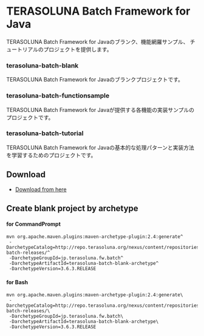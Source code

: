 # TERASOLUNA Batch Framework for Java

TERASOLUNA Batch Framework for Javaのブランク、機能網羅サンプル、
チュートリアルのプロジェクトを提供します。

### terasoluna-batch-blank
TERASOLUNA Batch Framework for Javaのブランクプロジェクトです。

### terasoluna-batch-functionsample
TERASOLUNA Batch Framework for Javaが提供する各機能の実装サンプルのプロジェクトです。

### terasoluna-batch-tutorial
TERASOLUNA Batch Framework for Javaの基本的な処理パターンと実装方法を学習するためのプロジェクトです。

## Download

* [Download from here](https://github.com/terasoluna-batch/terasoluna-sample/releases)

## Create blank project by archetype
#### for CommandPrompt

``` console
mvn org.apache.maven.plugins:maven-archetype-plugin:2.4:generate^
 -DarchetypeCatalog=http://repo.terasoluna.org/nexus/content/repositories/terasoluna-batch-releases/^
 -DarchetypeGroupId=jp.terasoluna.fw.batch^
 -DarchetypeArtifactId=terasoluna-batch-blank-archetype^
 -DarchetypeVersion=3.6.3.RELEASE
```

#### for Bash

``` console
mvn org.apache.maven.plugins:maven-archetype-plugin:2.4:generate\
 -DarchetypeCatalog=http://repo.terasoluna.org/nexus/content/repositories/terasoluna-batch-releases/\
 -DarchetypeGroupId=jp.terasoluna.fw.batch\
 -DarchetypeArtifactId=terasoluna-batch-blank-archetype\
 -DarchetypeVersion=3.6.3.RELEASE
```

